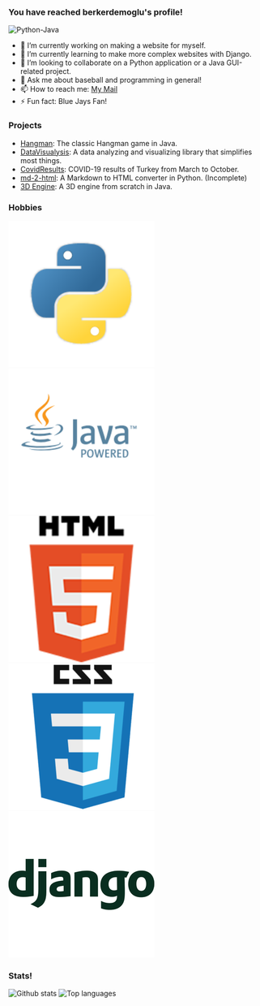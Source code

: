 ### You have reached berkerdemoglu's profile!
![Python-Java](https://img.shields.io/badge/Python-Java-blue)

- 🔭 I’m currently working on making a website for myself.
- 🌱 I’m currently learning to make more complex websites with Django.
- 👯 I’m looking to collaborate on a Python application or a Java GUI-related project.
- 💬 Ask me about baseball and programming in general!
- 📫 How to reach me: [My Mail](mailto:berkerdemoglu1120@gmail.com)
- ⚡ Fun fact: Blue Jays Fan!

### Projects
- [Hangman](https://github.com/berkerdemoglu/Hangman): The classic Hangman game in Java.
- [DataVisualysis](https://github.com/berkerdemoglu/DataVisualysis): A data analyzing and visualizing library that simplifies most things.
- [CovidResults](https://github.com/berkerdemoglu/CovidResults): COVID-19 results of Turkey from March to October.
- [md-2-html](https://github.com/berkerdemoglu/md-2-html): A Markdown to HTML converter in Python. (Incomplete)
- [3D Engine](https://github.com/berkerdemoglu/My3DEngine): A 3D engine from scratch in Java.

### Hobbies
![Python](https://raw.githubusercontent.com/github/explore/main/topics/python/python.png?raw=true)
![Java](https://raw.githubusercontent.com/github/explore/main/topics/java/java.png?raw=true)
![HTML](https://raw.githubusercontent.com/github/explore/main/topics/html/html.png?raw=true)
![CSS](https://github.com/github/explore/blob/main/topics/css/css.png?raw=true)
![Django](https://github.com/github/explore/blob/main/topics/django/django.png?raw=true)

### Stats!

![Github stats](https://github-readme-stats.vercel.app/api?username=berkerdemoglu&theme=dark&show_icons=true&count_private=true)
![Top languages](https://github-readme-stats.vercel.app/api/top-langs/?username=berkerdemoglu)
